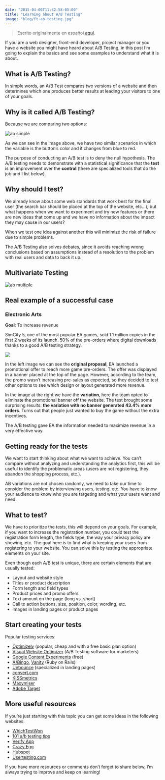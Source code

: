 ```yaml
---
date: "2015-04-06T11:32:58-05:00"
title: "Learning about A/B Testing"
image: "blog/ft-ab-testing.jpg"
---
```


> Escrito originalmente en español [aquí](http://frontendlabs.io/2435--que-es-ab-testing).

If you are a web designer, front-end developer, project manager or you have a website you might have heard about A/B Testing, in this post I’m going to explain the basics and see some examples to understand what it is about.

## What is A/B Testing?

In simple words, an A/B Test compares two versions of a website and then determines which one produces better results at leading your visitors to one of your goals.

## Why is it called A/B Testing?

Because we are comparing two options:

![ab simple](/img/blog/ab-simple.png)

As we can see in the image above, we have two similar scenarios in which the variable is the button’s color and it changes from blue to red.

The purpose of conducting an A/B test is to deny the null hypothesis. The A/B testing needs to demonstrate with a statistical significance that the **test** is an improvement over the **control** (there are specialized tools that do the job and I list below).

## Why should I test?

We already know about some web standards that work best for the final user (the search bar should be placed at the top of the website, etc…), but what happens when we want to experiment and try new features or there are new ideas that come up and we have no information about the impact they may cause in our users?

When we test one idea against another this will minimize the risk of failure due to simple problems.

The A/B Testing also solves debates, since it avoids reaching wrong conclusions based on assumptions instead of a resolution to the problem with real users and data to back it up.

## Multivariate Testing

![ab multiple](/img/blog/ab-multiple.png)

## Real example of a successful case

### Electronic Arts

**Goal**: To increase revenue

SimCity 5, one of the most popular EA games, sold 1.1 million copies in the first 2 weeks of its launch. 50% of the pre-orders where digital downloads thanks to a good A/B testing strategy.

<img src="/img/blog/simcity_original.jpg" data-action="zoom">

In the left image we can see the **original proposal**, EA launched a promotional offer to reach more game pre-orders. The offer was displayed in a banner placed at the top of the page. However, according to the team, the promo wasn’t increasing pre-sales as expected, so they decided to test other options to see which design or layout generated more revenue.

In the image at the right we have the **variation**, here the team opted to eliminate the promotional banner off the website. The test brought some surprising results: **the variation with no banner generated 43.4% more orders**. Turns out that people just wanted to buy the game without the extra incentives.

The A/B testing gave EA the information needed to maximize revenue in a very effective way.

## Getting ready for the tests

We want to start thinking about what we want to achieve. You can’t compare without analyzing and understanding the analytics first, this will be useful to identify the problematic areas (users are not registering, they abandon the shopping process, etc.).

AB variations are not chosen randomly, we need to take our time to consider the problem by interviewing users, testing, etc. You have to know your audience to know who you are targeting and what your users want and need.

## What to test?

We have to prioritize the tests, this will depend on your goals. For example, if you want to increase the registration number, you could test the registration form length, the fields type, the way your privacy policy are showing, etc. The goal here is to find what is keeping your users from registering to your website. You can solve this by testing the appropriate elements on your site.

Even though each A/B test is unique, there are certain elements that are usually tested:

-   Layout and website style
-   Titles or product description
-   Form length and field types
-   Product prices and promo offers
-   Text amount on the page (long vs. short)
-   Call to action buttons, size, position, color, wording, etc.
-   Images in landing pages or product pages

## Start creating your tests

Popular testing services:

-   [Optimizely](https://www.optimizely.com/) (popular, cheap and with a free basic plan option)
-   [Visual Website Optimizer](https://vwo.com/) (A/B Testing software for marketers)
-   [Google Content Experiments](https://support.google.com/analytics/answer/1745149) (free)
-   [A/Bingo](https://www.bingocardcreator.com/abingo), [Vanity](http://vanity.labnotes.org/) (Ruby on Rails)
-   [Unbounce](http://unbounce.com/) (specialized in landing pages)
-   [convert.com](http://www.convert.com/)
-   [KISSmetrics](https://www.kissmetrics.com/)
-   [Maxymiser](https://www.maxymiser.com/)
-   [Adobe Target](http://www.adobe.com/la/solutions/testing-targeting.html)

## More useful resources

If you’re just starting with this topic you can get some ideas in the following websites:

-   [WhichTestWon](https://whichtestwon.com/)
-   [101 a/b testing tips](http://www.conversion-rate-experts.com/cro-tips/)
-   [Verify App](http://verifyapp.com/)
-   [Crazy Egg](http://www.crazyegg.com/)
-   [Hubspot](http://hubspot.com/)
-   [Usertesting.com](http://www.usertesting.com/)

If you have more resources or comments don’t forget to share below, I’m always trying to improve and keep on learning!
